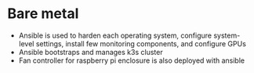 # Bare metal

- Ansible is used to harden each operating system, configure system-level settings, install few monitoring components, and configure GPUs
- Ansible bootstraps and manages k3s cluster
- Fan controller for raspberry pi enclosure is also deployed with ansible
